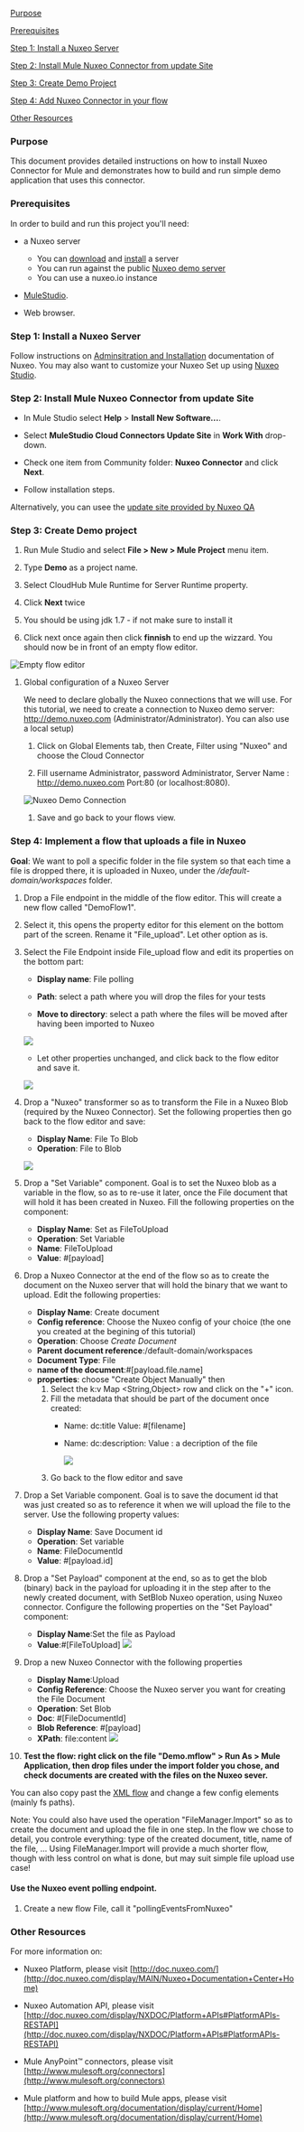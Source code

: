 [Purpose](#purpose)  

[Prerequisites](#prerequisites)  

[Step 1: Install a Nuxeo Server ](#step-1)    

[Step 2: Install Mule Nuxeo Connector from update Site](#step-2)   

[Step 3: Create Demo Project](#step3)  

[Step 4: Add Nuxeo Connector in your flow](#step4)   

[Other Resources](#other)    


### Purpose

<a name="purpose"></a>

This document provides detailed instructions on how to install Nuxeo Connector for Mule and demonstrates how to build and run simple demo application that uses this connector.

### Prerequisites

<a name="prerequisites"></a>

In order to build and run this project you'll need:


* a Nuxeo server
     - You can [download](http://www.nuxeo.com/en/downloads) and [install](http://doc.nuxeo.com/display/ADMINDOC/Installation) a server 
     - You can run against the public [Nuxeo demo server](http://demo.nuxeo.com/nuxeo/)
     - You can use a nuxeo.io instance

* [MuleStudio](http://www.mulesoft.org/download-mule-esb-community-edition).

* Web browser.

### Step 1: Install a Nuxeo Server

<a name="step-1"></a>

Follow instructions on [Adminsitration and Installation](http://doc.nuxeo.com/display/public/ADMINDOC/Installation) documentation of Nuxeo. You may also want to customize your Nuxeo Set up using [Nuxeo Studio](http://doc.nuxeo.com/x/bgTF).

### Step 2: Install Mule Nuxeo Connector from update Site

<a name="step-2"></a>

*    In Mule Studio select **Help** \> **Install New Software...**.

*    Select **MuleStudio Cloud Connectors Update Site** in **Work With** drop-down.

*    Check one item from Community folder: **Nuxeo Connector** and click **Next**.

*    Follow installation steps.

Alternatively, you can usee the [update site provided by Nuxeo QA](https://qa.nuxeo.org/jenkins/job/nuxeo-mule-connector-master/lastSuccessfulBuild/artifact/target/update-site/)

### Step 3: Create Demo project

<a name="step-3"></a>

1.    Run Mule Studio and select **File \> New \> Mule Project** menu item. 

1.    Type **Demo** as a project name.

1.    Select CloudHub Mule Runtime for Server Runtime property.

1.    Click **Next** twice

1.    You should be using jdk 1.7 - if not make sure to install it

1.    Click next once again then click **finnish** to end up the wizzard. You should now be in front of an empty flow editor.

![Empty flow editor](images/Empty_Flow_Editor.png)

1. Global configuration of a Nuxeo Server

   We need to declare globally the Nuxeo connections that we will use. For this tutorial, we need to create a connection to Nuxeo demo server: http://demo.nuxeo.com (Administrator/Administrator). You can also use a local setup)
   
   1. Click on Global Elements tab, then Create, Filter using "Nuxeo" and choose the Cloud Connector
   
   1. Fill username Administrator, password Administrator, Server Name : http://demo.nuxeo.com Port:80 (or localhost:8080). 

   ![Nuxeo Demo Connection](images/NuxeoConnection.png)

   
   1. Save and go back to your flows view.

### Step 4: Implement a flow that uploads a file in Nuxeo

**Goal**: We want to poll a specific folder in the file system so that each time a file is dropped there, it is uploaded in Nuxeo, under the */default-domain/workspaces* folder.	

1. Drop a File endpoint in the middle of the flow editor. This will create a new flow called "DemoFlow1".

1. Select it, this opens the property editor for this element on the bottom part of the screen. Rename it "File_upload". Let other option as is.

1. Select the File Endpoint inside File_upload flow and edit its properties on the bottom part:
   - **Display name**: File polling
   
   - **Path**: select a path where you will drop the files for your tests
   
   - **Move to directory**: select a path where the files will be moved after having been imported to Nuxeo

   ![](images/FilePollingProperties.png)
   
    - Let other properties unchanged, and click back to the flow editor and save it.
    
   ![](images/File_upload_flow_step1.png)


1. Drop a "Nuxeo" transformer so as to transform the File in a Nuxeo Blob (required by the Nuxeo Connector). Set the following properties then go back to the flow editor and save:
   - **Display Name**: File To Blob
   - **Operation**: File to Blob

   ![](images/FileToBlob.png)

1. Drop a "Set Variable" component. Goal is to set the Nuxeo blob as a variable in the flow, so as to re-use it later, once the File document that will hold it has been created in Nuxeo. Fill the following properties on the component:
   - **Display Name**: Set as FileToUpload
   - **Operation**: Set Variable
   - **Name**: FileToUpload
   - **Value**: #[payload]
   
1. Drop a Nuxeo Connector at the end of the flow so as to create the document on the Nuxeo server that will hold the binary that we want to upload. Edit the following properties:
   - **Display Name**: Create document
   - **Config reference**: Choose the Nuxeo config of your choice (the one you created at the begining of this tutorial)
   - **Operation**: Choose *Create Document*
   - **Parent document reference**:/default-domain/workspaces
   - **Document Type**: File
   - **name of the document**:#[payload.file.name]
   - **properties**: choose "Create Object Manually" then
       1. Select the k:v Map <String,Object> row and click on the "+" icon.
       1. Fill the metadata that should be part of the document once created:
          - Name: dc:title  Value: #[filename]
          - Name: dc:description: Value : a decription of the file
          
            ![](images/CreateObjectManually.png)
       1. Go back to the flow editor and save
    
1. Drop a Set Variable component. Goal is to save the document id that was just created so as to reference it when we will upload the file to the server. Use the following property values:
   - **Display Name**: Save Document id
   - **Operation**: Set variable
   - **Name**: FileDocumentId
   - **Value**: #[payload.id]
      
1. Drop a "Set Payload" component at the end, so as to get the blob (binary) back in the payload for uploading it in the step after to the newly created document, with SetBlob Nuxeo operation, using Nuxeo connector. Configure the following properties on the "Set Payload" component:
   - **Display Name**:Set the file as Payload 
   - **Value**:#[FileToUpload]
   ![](images/SetFileInThePayload.png)
   
1. Drop a new Nuxeo Connector with the following properties
   - **Display Name**:Upload
   - **Config Reference**: Choose the Nuxeo server you want for creating the File Document
   - **Operation**: Set Blob
   - **Doc**: #[FileDocumentId]
   - **Blob Reference**: #[payload]
   - **XPath**: file:content
  ![](images/UploadFile.png)
  
1. **Test the flow: right click on the file "Demo.mflow" > Run As > Mule Application, then drop  files under the import folder you chose, and check documents are created with the files on the Nuxeo sever.**

You can also copy past the [XML flow](resources/demo.mflow) and change a few config elements (mainly fs paths).

Note: You could also have used the operation "FileManager.Import" so as to create the document and upload the file in one step. In the flow we chose to detail, you controle everything: type of the created document, title, name of the file, … Using FileManager.Import will provide a much shorter flow, though with less control on what is done, but may suit simple file upload use case!

#### Use the Nuxeo event polling endpoint.

1. Create a new flow File, call it "pollingEventsFromNuxeo"



### Other Resources

<a name="other"></a>

For more information on:

- Nuxeo Platform, please visit [http://doc.nuxeo.com/](http://doc.nuxeo.com/display/MAIN/Nuxeo+Documentation+Center+Home)

- Nuxeo Automation API, please visit [http://doc.nuxeo.com/display/NXDOC/Platform+APIs#PlatformAPIs-RESTAPI](http://doc.nuxeo.com/display/NXDOC/Platform+APIs#PlatformAPIs-RESTAPI)

- Mule AnyPoint™ connectors, please visit [http://www.mulesoft.org/connectors](http://www.mulesoft.org/connectors)

- Mule platform and how to build Mule apps, please visit [http://www.mulesoft.org/documentation/display/current/Home](http://www.mulesoft.org/documentation/display/current/Home)


